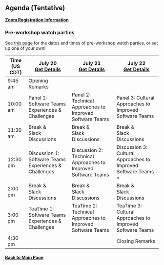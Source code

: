 
## Agenda (Tentative)

[**Zoom Registration Information**](https://csbsju.zoom.us/meeting/register/tJwtceqprD0oG9DXfkUQ-OgLF0XvTl-Sr2Ty)

### Pre-workshop watch parties

See [this page](WorkshopResources/WatchParty/WatchPartyList.md) for the dates and times of pre-workshop watch parties, or set up one of your own!  

| **Time (US CDT)**| **July 20** <br> [**Get Details**](Agenda-Day-1.md) | **July 21** <br> [**Get Details**](Agenda-Day-2.md) | **July 22** <br> [**Get Details**](Agenda-Day-3.md) |
|---|---|---|---|
| 9:45 am  | Opening Remarks | | |
| 10:00 am | Panel 1: Software Teams Experiences & Challenges | Panel 2: Technical Approaches to Improved Software Teams | Panel 3: Cultural Approaches to Improved Software Teams |
| 11:30 am | Break & <br> Slack Discussions | Break & <br> Slack Discussions | Break & <br> Slack Discussions |
| 12:30 pm | Discussion 1: Software Teams Experiences & Challenges | Discussion 2: Technical Approaches to Improved Software Teams | Discussion 3: Cultural Approaches to Improved Software Teams < |
| 2:00 pm | Break & <br> Slack Discussions | Break & <br> Slack Discussions | Break & <br> Slack Discussions |
| 3:00 pm | TeaTime 1: Software Teams Experiences & Challenges | TeaTime 2: Technical Approaches to Improved Software Teams | TeaTime 3: Cultural Approaches to Improved Software Teams |
| 4:30 pm | | | Closing Remarks |



#### [Back to Main Page](index.md)
